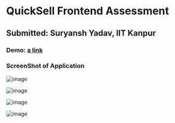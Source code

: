 # QuickSell Frontend Assessment

## Submitted: Suryansh Yadav, IIT Kanpur

### Demo: [a link](https://suryansh-y-quicksell.surge.sh)
### ScreenShot of Application
![image](https://github.com/0Suryansh/QuickSell-Assessment/assets/75418521/89663ddd-15c2-4d40-8326-51420b86bc1b)

![image](https://github.com/0Suryansh/QuickSell-Assessment/assets/75418521/64344b7e-7226-41de-8538-c239a5ac3c9b)

![image](https://github.com/0Suryansh/QuickSell-Assessment/assets/75418521/e19a59a9-318c-4e47-bf4f-986ae8da0976)

![image](https://github.com/0Suryansh/QuickSell-Assessment/assets/75418521/149d7558-a3bb-4e52-b20c-09bd78ed96c7)
